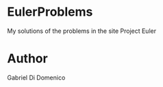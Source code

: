 # EulerProblems
My solutions of the problems in the site Project Euler

# Author

  Gabriel Di Domenico
